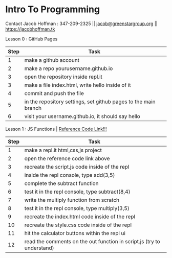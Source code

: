 # Intro To Programming
Contact Jacob Hoffman :
347-209-2325 || jacob@greenstargroup.org || https://jacobhoffman.tk 

Lesson 0 : GitHub Pages

| Step | Task                                                         |
| ---- | ------------------------------------------------------------ |
| 1    | make a github account                                        |
| 2    | make a repo yourusername.github.io                           |
| 3    | open the repository inside repl.it                           |
| 3    | make a file index.html, write hello inside of it             |
| 4    | commit and push the file                                     |
| 5    | in the repository settings, set github pages to the main branch |
| 6    | visit your username.github.io, it should say hello           |

Lesson 1 : JS Functions | <a href = "https://github.com/jacoby149/calculator">Reference Code Link!!!</a>

| Step | Task                                                         |
| ---- | ------------------------------------------------------------ |
| 1    | make a repl.it html,css,js project                           |
| 2    | open the reference code link above                           |
| 3    | recreate the script.js code inside of the repl               |
| 4    | inside the repl console, type add(3,5)                       |
| 5    | complete the subtract function                               |
| 6    | test it in the repl console, type subtract(8,4)              |
| 7    | write the multiply function from scratch                     |
| 8    | test it in the repl console, type multiply(3,5)              |
| 9    | recreate the index.html code inside of the repl              |
| 10   | recreate the style.css code inside of the repl               |
| 11   | hit the calculator buttons within the repl ui                |
| 12   | read the comments on the out function in script.js (try to understand) |
